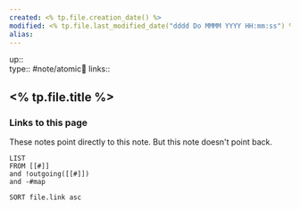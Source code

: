 ```yaml
---
created: <% tp.file.creation_date() %> 
modified: <% tp.file.last_modified_date("dddd Do MMMM YYYY HH:mm:ss") %>
alias: 
---
```

up::  
type:: #note/atomic🌳 
links::
## <% tp.file.title %>



### Links to this page
These notes point directly to this note. But this note doesn't point back.
```dataview
LIST
FROM [[#]]
and !outgoing([[#]])
and -#map

SORT file.link asc
```



